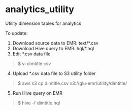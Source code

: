 # analytics_utility
Utility dimension tables for analytics

To update:
1.	Download source data to EMR: text/&ast;.csv
2.	Download Hive query to EMR: hql/&ast;.hql
3.	Edit &ast;.csv data file
>$	vi dimtitle.csv
4.	Upload &ast;.csv data file to S3 utility folder
>$	aws s3 cp dimtitle.csv s3://glu-emr/utility/dimtitle/
5.	Run Hive query on EMR
>$	hive -f dimtitle.hql
